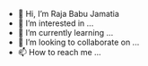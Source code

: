 - 👋 Hi, I’m Raja Babu Jamatia
- 👀 I’m interested in ...
- 🌱 I’m currently learning ...
- 💞️ I’m looking to collaborate on ...
- 📫 How to reach me ...

<!---
Mr-Jamatia/Mr-Jamatia is a ✨ special ✨ repository because its `README.md` (this file) appears on your GitHub profile.
You can click the Preview link to take a look at your changes.
--->
